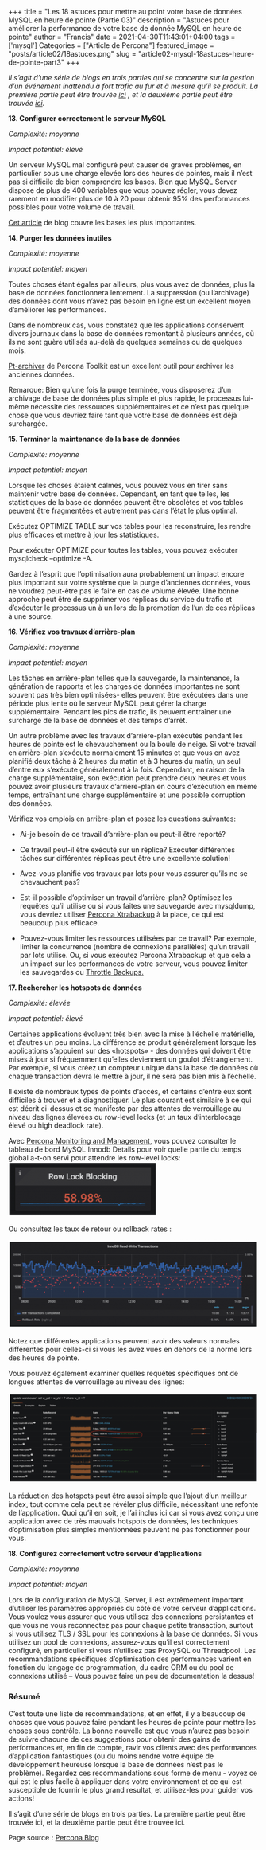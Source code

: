 +++
title = "Les 18 astuces pour mettre au point votre base de données MySQL en heure de pointe (Partie 03)"
description = "Astuces pour améliorer la performance de votre base de donnée MySQL en heure de pointe"
author = "Francis"
date = 2021-04-30T11:43:01+04:00
tags = ['mysql']
Categories = ["Article de Percona"]
featured_image = "posts/article02/18astuces.png"
slug = "article02-mysql-18astuces-heure-de-pointe-part3"
+++



*Il s’agit d’une série de blogs en trois parties qui se concentre sur la gestion d’un événement inattendu à fort trafic au fur et à mesure qu’il se produit. La première partie peut être trouvée [ici](/posts/article02-mysql-18astuces-heure-de-pointe-part1/) , et la deuxième partie peut être trouvée [ici](/posts/article02-mysql-18astuces-heure-de-pointe-part2/).*


**13. Configurer correctement le serveur MySQL**

_Complexité: moyenne_

_Impact potentiel: élevé_

Un serveur MySQL mal configuré peut causer de graves problèmes, en particulier sous une charge élevée lors des heures de pointes, mais il n’est pas si difficile de bien comprendre les bases. Bien que MySQL Server dispose de plus de 400 variables que vous pouvez régler, vous devez rarement en modifier plus de 10 à 20 pour obtenir 95% des performances possibles pour votre volume de travail.

[Cet article](https://www.percona.com/blog/2016/10/12/mysql-5-7-performance-tuning-immediately-after-installation/) de blog couvre les bases les plus importantes.

**14. Purger les données inutiles**

_Complexité: moyenne_

_Impact potentiel: moyen_

Toutes choses étant égales par ailleurs, plus vous avez de données, plus la base de données fonctionnera lentement. La suppression (ou l’archivage) des données dont vous n’avez pas besoin en ligne est un excellent moyen d’améliorer les performances.

Dans de nombreux cas, vous constatez que les applications conservent divers journaux dans la base de données remontant à plusieurs années, où ils ne sont guère utilisés au-delà de quelques semaines ou de quelques mois.

[Pt-archiver](https://www.percona.com/doc/percona-toolkit/LATEST/pt-archiver.html) de Percona Toolkit est un excellent outil pour archiver les anciennes données.

Remarque: Bien qu’une fois la purge terminée, vous disposerez d’un archivage de base de données plus simple et plus rapide, le processus lui-même nécessite des ressources supplémentaires et ce n’est pas quelque chose que vous devriez faire tant que votre base de données est déjà surchargée.

**15. Terminer la maintenance de la base de données**

_Complexité: moyenne_

_Impact potentiel: moyen_

Lorsque les choses étaient calmes, vous pouvez vous en tirer sans maintenir votre base de données. Cependant, en tant que telles, les statistiques de la base de données peuvent être obsolètes et vos tables peuvent être fragmentées et autrement pas dans l’état le plus optimal.

Exécutez OPTIMIZE TABLE sur vos tables pour les reconstruire, les rendre plus efficaces et mettre à jour les statistiques.

Pour exécuter OPTIMIZE pour toutes les tables, vous pouvez exécuter mysqlcheck –optimize -A.

Gardez à l’esprit que l’optimisation aura probablement un impact encore plus important sur votre système que la purge d’anciennes données, vous ne voudrez peut-être pas le faire en cas de volume élevée. Une bonne approche peut être de supprimer vos réplicas du service du trafic et d’exécuter le processus un à un lors de la promotion de l’un de ces réplicas à une source.

**16. Vérifiez vos travaux d’arrière-plan**

_Complexité: moyenne_

_Impact potentiel: moyen_

Les tâches en arrière-plan telles que la sauvegarde, la maintenance, la génération de rapports et les charges de données importantes ne sont souvent pas très bien optimisées- elles peuvent être exécutées dans une période plus lente où le serveur MySQL peut gérer la charge supplémentaire. Pendant les pics de trafic, ils peuvent entraîner une surcharge de la base de données et des temps d’arrêt.

Un autre problème avec les travaux d’arrière-plan exécutés pendant les heures de pointe est le chevauchement ou la boule de neige. Si votre travail en arrière-plan s’exécute normalement 15 minutes et que vous en avez planifié deux tâche à 2 heures du matin et à 3 heures du matin, un seul d’entre eux s’exécute généralement à la fois. Cependant, en raison de la charge supplémentaire, son exécution peut prendre deux heures et vous pouvez avoir plusieurs travaux d’arrière-plan en cours d’exécution en même temps, entraînant une charge supplémentaire et une possible corruption des données.

Vérifiez vos emplois en arrière-plan et posez les questions suivantes:

- Ai-je besoin de ce travail d’arrière-plan ou peut-il être reporté?

- Ce travail peut-il être exécuté sur un réplica? Exécuter différentes tâches sur différentes réplicas peut être une excellente solution!

- Avez-vous planifié vos travaux par lots pour vous assurer qu’ils ne se chevauchent pas?

- Est-il possible d’optimiser un travail d’arrière-plan? Optimisez les requêtes qu’il utilise ou si vous faites une sauvegarde avec mysqldump, vous devriez utiliser [Percona Xtrabackup](https://www.percona.com/software/mysql-database/percona-xtrabackup) à la place, ce qui est beaucoup plus efficace.

- Pouvez-vous limiter les ressources utilisées par ce travail? Par exemple, limiter la concurrence (nombre de connexions parallèles) qu’un travail par lots utilise. Ou, si vous exécutez Percona Xtrabackup et que cela a un impact sur les performances de votre serveur, vous pouvez limiter les sauvegardes ou [Throttle Backups.](https://www.percona.com/doc/percona-xtrabackup/LATEST/advanced/throttling_backups.html)

**17. Rechercher les hotspots de données**

_Complexité: élevée_

_Impact potentiel: élevé_

Certaines applications évoluent très bien avec la mise à l’échelle matérielle, et d’autres un peu moins. La différence se produit généralement lorsque les applications s’appuient sur des «hotspots» - des données qui doivent être mises à jour si fréquemment qu’elles deviennent un goulot d’étranglement. Par exemple, si vous créez un compteur unique dans la base de données où chaque transaction devra le mettre à jour, il ne sera pas bien mis à l’échelle.

Il existe de nombreux types de points d’accès, et certains d’entre eux sont difficiles à trouver et à diagnostiquer. Le plus courant est similaire à ce qui est décrit ci-dessus et se manifeste par des attentes de verrouillage au niveau des lignes élevées ou row-level locks (et un taux d’interblocage élevé ou high deadlock rate).

Avec [Percona Monitoring and Management](https://www.percona.com/software/database-tools/percona-monitoring-and-management), vous pouvez consulter le tableau de bord MySQL Innodb Details pour voir quelle partie du temps global a-t-on servi pour attendre les row-level locks:
 ![image 01](/posts/article02/p03_image01.png)

Ou consultez les taux de retour ou rollback rates :

 ![image 02](/posts/article02/p03_image02.png)

Notez que différentes applications peuvent avoir des valeurs normales différentes pour celles-ci si vous les avez vues en dehors de la norme lors des heures de pointe.

Vous pouvez également examiner quelles requêtes spécifiques ont de longues attentes de verrouillage au niveau des lignes:

 ![image 03](/posts/article02/p03_image03.png)

La réduction des hotspots peut être aussi simple que l’ajout d’un meilleur index, tout comme cela peut se révéler plus difficile, nécessitant une refonte de l’application. Quoi qu’il en soit, je l’ai inclus ici car si vous avez conçu une application avec de très mauvais hotspots de données, les techniques d’optimisation plus simples mentionnées peuvent ne pas fonctionner pour vous.

**18. Configurez correctement votre serveur d’applications**

_Complexité: moyenne_

_Impact potentiel: moyen_

Lors de la configuration de MySQL Server, il est extrêmement important d’utiliser les paramètres appropriés du côté de votre serveur d’applications. Vous voulez vous assurer que vous utilisez des connexions persistantes et que vous ne vous reconnectez pas pour chaque petite transaction, surtout si vous utilisez TLS / SSL pour les connexions à la base de données. Si vous utilisez un pool de connexions, assurez-vous qu’il est correctement configuré, en particulier si vous n’utilisez pas ProxySQL ou Threadpool. Les recommandations spécifiques d’optimisation des performances varient en fonction du langage de programmation, du cadre ORM ou du pool de connexions utilisé – Vous pouvez faire un peu de documentation la dessus!

### Résumé

C’est toute une liste de recommandations, et en effet, il y a beaucoup de choses que vous pouvez faire pendant les heures de pointe pour mettre les choses sous contrôle. La bonne nouvelle est que vous n’aurez pas besoin de suivre chacune de ces suggestions pour obtenir des gains de performances et, en fin de compte, ravir vos clients avec des performances d’application fantastiques (ou du moins rendre votre équipe de développement heureuse lorsque la base de données n’est pas le problème). Regardez ces recommandations sous forme de menu - voyez ce qui est le plus facile à appliquer dans votre environnement et ce qui est susceptible de fournir le plus grand resultat, et utilisez-les pour guider vos actions!

Il s’agit d’une série de blogs en trois parties. La première partie peut être trouvée ici, et la deuxième partie peut être trouvée ici.

Page source : [Percona Blog](https://www.percona.com/blog/2020/04/07/18-things-you-can-do-to-remove-mysql-bottlenecks-caused-by-high-traffic-part-three/)
